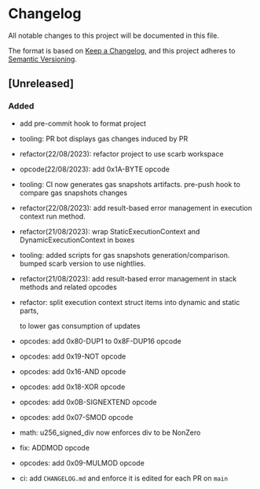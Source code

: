 # Changelog

All notable changes to this project will be documented in this file.

The format is based on [Keep a Changelog](https://keepachangelog.com/en/1.0.0/),
and this project adheres to
[Semantic Versioning](https://semver.org/spec/v2.0.0.html).

## [Unreleased]

### Added

- add pre-commit hook to format project
- tooling: PR bot displays gas changes induced by PR 
- refactor(22/08/2023): refactor project to use scarb workspace
- opcode(22/08/2023): add 0x1A-BYTE opcode
- tooling: CI now generates gas snapshots artifacts. pre-push hook to compare
  gas snapshots changes
- refactor(22/08/2023): add result-based error management in execution context
  run method.
- refactor(21/08/2023): wrap StaticExecutionContext and DynamicExecutionContext
  in boxes
- tooling: added scripts for gas snapshots generation/comparison. bumped scarb
  version to use nightlies.
- refactor(21/08/2023): add result-based error management in stack methods and
  related opcodes
- refactor: split execution context struct items into dynamic and static parts,

  to lower gas consumption of updates

- opcodes: add 0x80-DUP1 to 0x8F-DUP16 opcode
- opcodes: add 0x19-NOT opcode
- opcodes: add 0x16-AND opcode
- opcodes: add 0x18-XOR opcode
- opcodes: add 0x0B-SIGNEXTEND opcode
- opcodes: add 0x07-SMOD opcode
- math: u256_signed_div now enforces div to be NonZero
- fix: ADDMOD opcode
- opcodes: add 0x09-MULMOD opcode
- ci: add `CHANGELOG.md` and enforce it is edited for each PR on `main`
